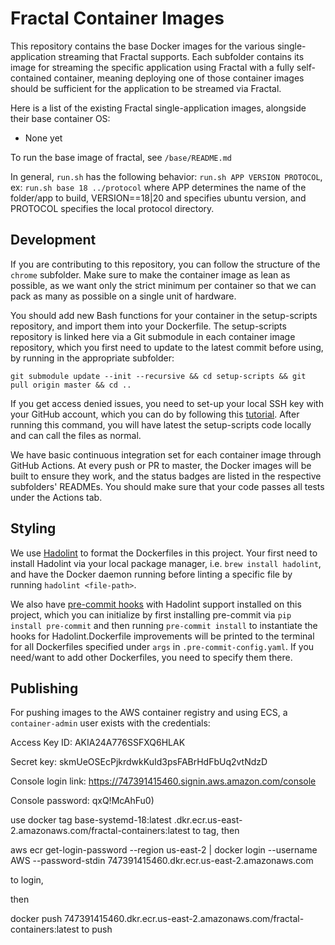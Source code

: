 # Fractal Container Images

This repository contains the base Docker images for the various single-application streaming that Fractal supports. Each subfolder contains its image for streaming the specific application using Fractal with a fully self-contained container, meaning deploying one of those container images should be sufficient for the application to be streamed via Fractal.

Here is a list of the existing Fractal single-application images, alongside their base container OS:
- None yet

To run the base image of fractal, see `/base/README.md`

In general, `run.sh` has the following behavior:
`run.sh APP VERSION PROTOCOL`, ex: `run.sh base 18 ../protocol`
where APP determines the name of the folder/app to build, VERSION==18|20 and specifies ubuntu version, and PROTOCOL specifies the local protocol directory.

## Development

If you are contributing to this repository, you can follow the structure of the `chrome` subfolder. Make sure to make the container image as lean as possible, as we want only the strict minimum per container so that we can pack as many as possible on a single unit of hardware.

You should add new Bash functions for your container in the setup-scripts repository, and import them into your Dockerfile. The setup-scripts repository is linked here via a Git submodule in each container image repository, which you first need to update to the latest commit before using, by running in the appropriate subfolder:

```
git submodule update --init --recursive && cd setup-scripts && git pull origin master && cd ..
```

If you get access denied issues, you need to set-up your local SSH key with your GitHub account, which you can do by following this [tutorial](https://help.github.com/en/github/authenticating-to-github/generating-a-new-ssh-key-and-adding-it-to-the-ssh-agent). After running this command, you will have latest the setup-scripts code locally and can call the files as normal.

We have basic continuous integration set for each container image through GitHub Actions. At every push or PR to master, the Docker images will be built to ensure they work, and the status badges are listed in the respective subfolders' READMEs. You should make sure that your code passes all tests under the Actions tab.

## Styling

We use [Hadolint](https://github.com/hadolint/hadolint) to format the Dockerfiles in this project. Your first need to install Hadolint via your local package manager, i.e. `brew install hadolint`, and have the Docker daemon running before linting a specific file by running `hadolint <file-path>`. 

We also have [pre-commit hooks](https://pre-commit.com/) with Hadolint support installed on this project, which you can initialize by first installing pre-commit via `pip install pre-commit` and then running `pre-commit install` to instantiate the hooks for Hadolint.Dockerfile improvements will be printed to the terminal for all Dockerfiles specified under `args` in `.pre-commit-config.yaml`. If you need/want to add other Dockerfiles, you need to specify them there.

## Publishing

For pushing images to the AWS container registry and using ECS, a `container-admin` user exists with the credentials:

Access Key ID: AKIA24A776SSFXQ6HLAK

Secret key: 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

Console login link: https://747391415460.signin.aws.amazon.com/console

Console password: qxQ!McAhFu0)

use  docker tag base-systemd-18:latest .dkr.ecr.us-east-2.amazonaws.com/fractal-containers:latest to tag, then

aws ecr get-login-password  --region us-east-2 | docker login --username AWS --password-stdin 747391415460.dkr.ecr.us-east-2.amazonaws.com

to login,

then 

docker push 747391415460.dkr.ecr.us-east-2.amazonaws.com/fractal-containers:latest to push

